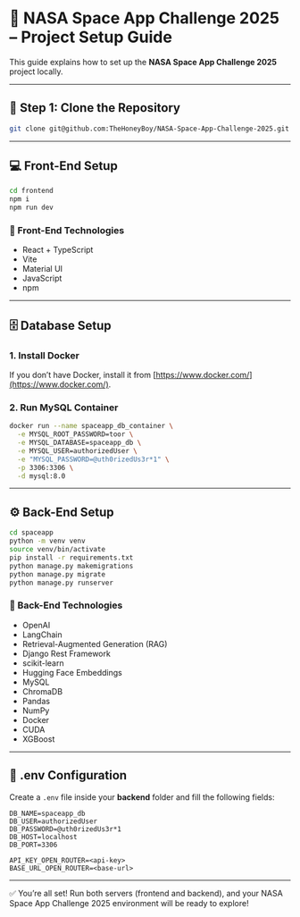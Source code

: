 # 🚀 NASA Space App Challenge 2025 – Project Setup Guide

This guide explains how to set up the **NASA Space App Challenge 2025** project locally.

---

## 🧭 Step 1: Clone the Repository

```bash
git clone git@github.com:TheHoneyBoy/NASA-Space-App-Challenge-2025.git
```

---

## 💻 Front-End Setup

```bash
cd frontend
npm i
npm run dev
```

### 🧩 Front-End Technologies

- React + TypeScript  
- Vite  
- Material UI  
- JavaScript  
- npm

---

## 🗄️ Database Setup

### 1. Install Docker  
If you don’t have Docker, install it from [https://www.docker.com/](https://www.docker.com/).

### 2. Run MySQL Container

```bash
docker run --name spaceapp_db_container \
  -e MYSQL_ROOT_PASSWORD=toor \
  -e MYSQL_DATABASE=spaceapp_db \
  -e MYSQL_USER=authorizedUser \
  -e "MYSQL_PASSWORD=@uth0rizedUs3r*1" \
  -p 3306:3306 \
  -d mysql:8.0
```

---

## ⚙️ Back-End Setup

```bash
cd spaceapp
python -m venv venv
source venv/bin/activate
pip install -r requirements.txt
python manage.py makemigrations
python manage.py migrate
python manage.py runserver
```

### 🧠 Back-End Technologies

- OpenAI  
- LangChain  
- Retrieval-Augmented Generation (RAG)  
- Django Rest Framework  
- scikit-learn  
- Hugging Face Embeddings  
- MySQL  
- ChromaDB  
- Pandas  
- NumPy  
- Docker  
- CUDA  
- XGBoost

---

## 🔐 .env Configuration

Create a `.env` file inside your **backend** folder and fill the following fields:

```env
DB_NAME=spaceapp_db
DB_USER=authorizedUser
DB_PASSWORD=@uth0rizedUs3r*1
DB_HOST=localhost
DB_PORT=3306

API_KEY_OPEN_ROUTER=<api-key>
BASE_URL_OPEN_ROUTER=<base-url>
```

---

✅ You’re all set! Run both servers (frontend and backend), and your NASA Space App Challenge 2025 environment will be ready to explore!
